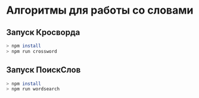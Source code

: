 # Алгоритмы для работы со словами

## Запуск Кросворда
```bash
> npm install
> npm run crossword
```

## Запуск ПоискСлов
```bash
> npm install
> npm run wordsearch
```